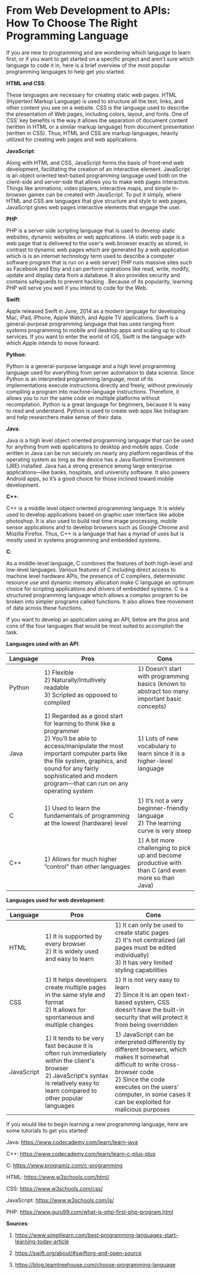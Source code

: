 # From Web Development to APIs: How To Choose The Right Programming Language

If you are new to programming and are wondering which language to learn first, or if you want to get started on a specific project and aren’t sure which language to code it in, here is a brief overview of the most popular programming languages to help get you started.

**HTML and CSS**:

These languages are necessary for creating static web pages. HTML (Hypertext Markup Language) is used to structure all the text, links, and other content you see on a website. CSS is the language used to describe the presentation of Web pages, including colors, layout, and fonts. One of CSS’ key benefits is the way it allows the separation of document content (written in HTML or a similar markup language) from document presentation (written in CSS). Thus, HTML and CSS are markup languages, heavily utilized for creating web pages and web applications.

**JavaScript**:

Along with HTML and CSS, JavaScript forms the basis of front-end web development, facilitating the creation of an interactive element. JavaScript is an object oriented text-based programming language used both on the client-side and server-side that allows you to make web pages interactive. Things like animations, video players, interactive maps, and simple in-browser games can be created with JavaScript. To put it simply, where HTML and CSS are languages that give structure and style to web pages, JavaScript gives web pages interactive elements that engage the user.

**PHP**:

PHP is a server side scripting language that is used to develop static websites, dynamic websites or web applications. (A static web page is a web page that is delivered to the user's web browser exactly as stored, in contrast to dynamic web pages which are generated by a web application which is  is an internet technology term used to describe a computer software program that is run on a web server) PHP runs massive sites such as Facebook and Etsy and can perform operations like read, write, modify, update and display data from a database. It also provides security and contains safeguards to prevent hacking . Because of its popularity, learning PHP will serve you well if you intend to code for the Web.

**Swift**:

Apple released Swift in June, 2014 as a modern language for developing Mac, iPad, iPhone, Apple Watch, and Apple TV applications. Swift is a general-purpose programming language that has uses ranging from systems programming to mobile and desktop apps and scaling up to cloud services. If you want to enter the world of iOS, Swift is the language with which Apple intends to move forward. 

**Python**:

Python is a general-purpose language and a high level programming language used for everything from server automation to data science. Since Python is an interpreted programming language, most of its implementations execute instructions directly and freely, without previously compiling a program into machine-language instructions. Therefore, it allows you to run the same code on multiple platforms without recompilation. Python is a great language for beginners, because it is easy to read and understand. Python is used to create web apps like Instagram and help researchers make sense of their data.

**Java**:

Java is a high level object oriented programming language that can be used for anything from web applications to desktop and mobile apps. Code written in Java can be run securely on nearly any platform regardless of the operating system as long as the device has a Java Runtime Environment (JRE) installed. Java has a strong presence among large enterprise applications—like banks, hospitals, and university software. It also powers Android apps, so it’s a good choice for those inclined toward mobile development.

**C++**:

C++ is a middle level object oriented programming language. It is widely used to develop applications based on graphic user interface like adobe photoshop. It is also used to build real time image processing, mobile sensor applications and to develop browsers such as Google Chrome and Mozilla Firefox. Thus, C++ is a language that has a myriad of uses but is mostly used in systems programming and embedded systems.

**C**:

As a middle-level language, C combines the features of both high-level and low-level languages. Various features of C including direct access to machine level hardware APIs, the presence of C compilers, deterministic resource use and dynamic memory allocation make C language an optimum choice for scripting applications and drivers of embedded systems. C is a structured programming language which allows a complex program to be broken into simpler programs called functions. It also allows free movement of data across these functions.

If you want to develop an application using an API, below are the pros and cons of the four languages that would be most suited to accomplish the task.

**Languages used with an API**:

|Language|Pros|Cons|
|---|---|---|
|Python| 1) Flexible<br>2) Naturally/Intuitively readable<br>3) Scripted as opposed to compiled | 1) Doesn’t start with programming basics (known to abstract too many important basic concepts)|
|Java| 1) Regarded as a good start for learning to think like a programmer<br> 2) You’ll be able to access/manipulate the most important computer parts like the file system, graphics, and sound for any fairly sophisticated and modern program—that can run on any operating system | 1) Lots of new vocabulary to learn since it is a higher-level language |
|C| 1) Used to learn the fundamentals of programming at the lowest (hardware) level| 1) It’s not a very beginner-friendly language<br> 2) The learning curve is very steep|
|C++| 1) Allows for much higher “control” than other languages | 1) A bit more challenging to pick up and become productive with than C (and even more so than Java)|

**Languages used for web development**:

|Language|Pros|Cons|
|---|---|---|
|HTML| 1) It is supported by every browser<br>2) It is widely used and easy to learn| 1) It can only be used to create static pages<br> 2) It's not centralized (all pages must be edited individually)<br> 3) It has very limited styling capabilities|
|CSS| 1) It helps developers create multiple pages in the same style and format<br> 2) It allows for spontaneous and multiple changes| 1) It is not very easy to learn<br> 2) Since it is an open text-based system, CSS doesn’t have the built-in security that will protect it from being overridden|
|JavaScript| 1) It tends to be very fast because it is often run immediately within the client's browser<br> 2) JavaScript's syntax is relatively easy to learn compared to other popular languages| 1) JavaScript can be interpreted differently by different browsers, which makes it somewhat difficult to write cross-browser code<br> 2) Since the code executes on the users' computer, in some cases it can be exploited for malicious purposes

If you would like to begin learning a new programming language, here are some tutorials to get you started!

Java: https://www.codecademy.com/learn/learn-java

C++: https://www.codecademy.com/learn/learn-c-plus-plus

C: https://www.programiz.com/c-programming

HTML: https://www.w3schools.com/html/

CSS: https://www.w3schools.com/css/

JavaScript: https://www.w3schools.com/js/

PHP: https://www.guru99.com/what-is-php-first-php-program.html

**Sources**:

1) https://www.simplilearn.com/best-programming-languages-start-learning-today-article

2) https://swift.org/about/#swiftorg-and-open-source

3) https://blog.teamtreehouse.com/choose-programming-language





